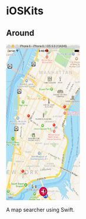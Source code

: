 # iOSKits
<html>
<body>
<h2>Around</h2>
<img src="https://raw.githubusercontent.com/mewhuan/iOSKits/master/Around/pics/mapsearch.gif" width="200" height="420">
<p>A map searcher using Swift.</p>
</body>
</html>
